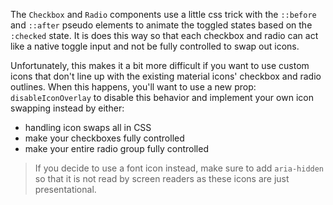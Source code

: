 The `Checkbox` and `Radio` components use a little css trick with the `::before`
and `::after` pseudo elements to animate the toggled states based on the
`:checked` state. It is does this way so that each checkbox and radio can act
like a native toggle input and not be fully controlled to swap out icons.

Unfortunately, this makes it a bit more difficult if you want to use custom
icons that don't line up with the existing material icons' checkbox and radio
outlines. When this happens, you'll want to use a new prop: `disableIconOverlay`
to disable this behavior and implement your own icon swapping instead by either:

- handling icon swaps all in CSS
- make your checkboxes fully controlled
- make your entire radio group fully controlled

> If you decide to use a font icon instead, make sure to add `aria-hidden` so
> that it is not read by screen readers as these icons are just presentational.
